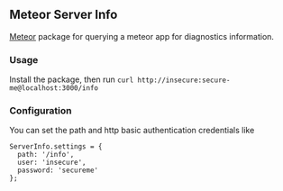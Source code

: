 ## Meteor Server Info

[Meteor](http://meteor.com) package for querying a meteor app for diagnostics information.

### Usage

Install the package, then run `curl http://insecure:secure-me@localhost:3000/info`

### Configuration

You can set the path and http basic authentication credentials like

```
ServerInfo.settings = {
  path: '/info',
  user: 'insecure',
  password: 'secureme'
};
```